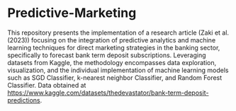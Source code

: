 # Predictive-Marketing
This repository presents the implementation of a research article (Zaki et al. (2023)) focusing on the integration of predictive analytics and machine learning techniques for direct marketing strategies in the banking sector, specifically to forecast bank term deposit subscriptions. Leveraging datasets from Kaggle, the methodology encompasses data exploration, visualization, and the individual implementation of machine learning models such as SGD Classifier, k-nearest neighbor Classifier, and Random Forest Classifier. Data obtained at https://www.kaggle.com/datasets/thedevastator/bank-term-deposit-predictions. 
